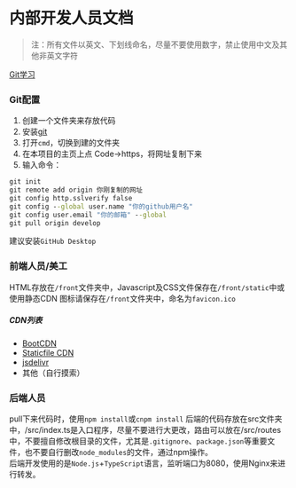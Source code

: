 # 内部开发人员文档
> 注：所有文件以英文、下划线命名，尽量不要使用数字，禁止使用中文及其他非英文字符

[Git学习](https://oschina.gitee.io/learn-git-branching/)

### Git配置
1. 创建一个文件夹来存放代码
2. 安装[git](https://git-scm.org/downloads)
3. 打开`cmd`，切换到建的文件夹
4. 在本项目的主页上点 Code->https，将网址复制下来
5. 输入命令：  
```cmd
git init
git remote add origin 你刚复制的网址
git config http.sslverify false
git config --global user.name "你的github用户名"
git config user.email "你的邮箱" --global
git pull origin develop
```
建议安装`GitHub Desktop`

### 前端人员/美工
HTML存放在`/front`文件夹中，Javascript及CSS文件保存在`/front/static`中或使用静态CDN
图标请保存在`/front`文件夹中，命名为`favicon.ico`

##### CDN列表
* [BootCDN](https://www.bootcdn.cn/)
* [Staticfile CDN](http://www.staticfile.org/)
* [jsdelivr](http://www.jsdelivr.com/)
* 其他（自行摸索）

### 后端人员
pull下来代码时，使用`npm install`或`cnpm install`
后端的代码存放在src文件夹中，/src/index.ts是入口程序，尽量不要进行大更改，路由可以放在/src/routes中，不要擅自修改根目录的文件，尤其是`.gitignore`、`package.json`等重要文件，也不要自行删改`node_modules`的文件，通过npm操作。  
后端开发使用的是`Node.js`+`TypeScript`语言，监听端口为8080，使用Nginx来进行转发。